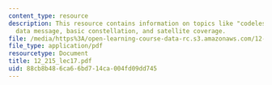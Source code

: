 ```yaml
---
content_type: resource
description: This resource contains information on topics like "codeless" tracking,
  data message, basic constellation, and satellite coverage.
file: /media/https%3A/open-learning-course-data-rc.s3.amazonaws.com/12-215-modern-navigation-fall-2006/88cb8b486ca66bd714ca004fd09dd745_12_215_lec17.pdf
file_type: application/pdf
resourcetype: Document
title: 12_215_lec17.pdf
uid: 88cb8b48-6ca6-6bd7-14ca-004fd09dd745
---
```

